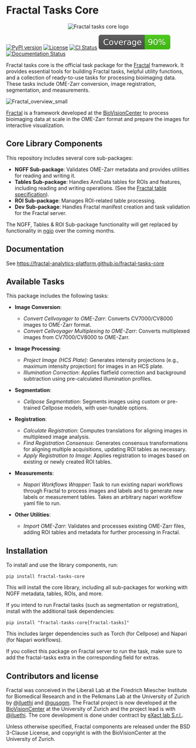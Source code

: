 # Fractal Tasks Core

<p align="center">
  <img src="https://github.com/user-attachments/assets/74647fbf-f014-4b29-ac65-8df339e15636" alt="Fractal tasks core logo" width="400">
</p>

[![PyPI version](https://img.shields.io/pypi/v/fractal-tasks-core?color=gree)](https://pypi.org/project/fractal-tasks-core/)
[![License](https://img.shields.io/badge/License-BSD_3--Clause-blue.svg)](https://opensource.org/licenses/BSD-3-Clause)
[![CI Status](https://github.com/fractal-analytics-platform/fractal-tasks-core/actions/workflows/ci_pip.yml/badge.svg)](https://github.com/fractal-analytics-platform/fractal-tasks-core/actions/workflows/ci_pip.yml)
[![Coverage](https://raw.githubusercontent.com/fractal-analytics-platform/fractal-tasks-core/python-coverage-comment-action-data/badge.svg)](https://htmlpreview.github.io/?https://github.com/fractal-analytics-platform/fractal-tasks-core/blob/python-coverage-comment-action-data/htmlcov/index.html)
[![Documentation Status](https://github.com/fractal-analytics-platform/fractal-tasks-core/actions/workflows/documentation.yaml/badge.svg)](https://fractal-analytics-platform.github.io/fractal-tasks-core)

Fractal tasks core is the official task package for the [Fractal](https://fractal-analytics-platform.github.io/) framework. It provides essential tools for building Fractal tasks, helpful utility functions, and a collection of ready-to-use tasks for processing bioimaging data. These tasks include OME-Zarr conversion, image registration, segmentation, and measurements.

![Fractal_overview_small](https://github.com/user-attachments/assets/666c8797-2594-4b8e-b1d2-b43fca66d1df)

[Fractal](https://fractal-analytics-platform.github.io/) is a framework developed at the [BioVisionCenter](https://www.biovisioncenter.uzh.ch/en.html) to process bioimaging data at scale in the OME-Zarr format and prepare the images for interactive visualization.

## Core Library Components
This repository includes several core sub-packages:
- **NGFF Sub-package**: Validates OME-Zarr metadata and provides utilities for reading and writing it.
- **Tables Sub-package**: Handles AnnData tables for ROIs and features, including reading and writing operations. (See the [Fractal table specification](https://fractal-analytics-platform.github.io/fractal-tasks-core/tables/)).
- **ROI Sub-package**: Manages ROI-related table processing.
- **Dev Sub-package**: Handles Fractal manifest creation and task validation for the Fractal server.

The NGFF, Tables & ROI Sub-package functionality will get replaced by functionality in [ngio](https://github.com/fractal-analytics-platform/ngio) over the coming months.


## Documentation

See https://fractal-analytics-platform.github.io/fractal-tasks-core

## Available Tasks

This package includes the following tasks:

- **Image Conversion**:
  - *Convert Cellvoyager to OME-Zarr*: Converts CV7000/CV8000 images to OME-Zarr format.
  - *Convert Cellvoyager Multiplexing to OME-Zarr*: Converts multiplexed images from CV7000/CV8000 to OME-Zarr.

- **Image Processing**:
  - *Project Image (HCS Plate)*: Generates intensity projections (e.g., maximum intensity projection) for images in an HCS plate.
  - *Illumination Correction*: Applies flatfield correction and background subtraction using pre-calculated illumination profiles.

- **Segmentation**:
  - *Cellpose Segmentation*: Segments images using custom or pre-trained Cellpose models, with user-tunable options.

- **Registration**:
  - *Calculate Registration*: Computes translations for aligning images in multiplexed image analysis.
  - *Find Registration Consensus*: Generates consensus transformations for aligning multiple acquisitions, updating ROI tables as necessary.
  - *Apply Registration to Image*: Applies registration to images based on existing or newly created ROI tables.

- **Measurements**:
  - *Napari Workflows Wrapper*: Task to run existing napari workflows through Fractal to process images and labels and to generate new labels or measurement tables. Takes an arbitrary napari workflow yaml file to run.

- **Other Utilities**:
  - *Import OME-Zarr*: Validates and processes existing OME-Zarr files, adding ROI tables and metadata for further processing in Fractal.


## Installation

To install and use the library components, run:

```
pip install fractal-tasks-core
```

This will install the core library, including all sub-packages for working with NGFF metadata, tables, ROIs, and more.

If you intend to run Fractal tasks (such as segmentation or registration), install with the additional task dependencies:
```
pip install "fractal-tasks-core[fractal-tasks]"
```

This includes larger dependencies such as Torch (for Cellpose) and Napari (for Napari workflows).

If you collect this package on Fractal server to run the task, make sure to add the fractal-tasks extra in the corresponding field for extras.

## Contributors and license

Fractal was conceived in the Liberali Lab at the Friedrich Miescher Institute for Biomedical Research and in the Pelkmans Lab at the University of Zurich by [@jluethi](https://github.com/jluethi) and [@gusqgm](https://github.com/gusqgm). The Fractal project is now developed at the [BioVisionCenter](https://www.biovisioncenter.uzh.ch/en.html) at the University of Zurich and the project lead is with [@jluethi](https://github.com/jluethi). The core development is done under contract by [eXact lab S.r.l.](https://www.exact-lab.it).

Unless otherwise specified, Fractal components are released under the BSD 3-Clause License, and copyright is with the BioVisionCenter at the University of Zurich.
